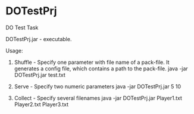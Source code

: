 DOTestPrj
=========

DO Test Task 

DOTestPrj.jar - executable. 

Usage:
1) Shuffle - Specify one parameter with file name of a pack-file. It generates a config file, which contains a path to the pack-file.
	java -jar DOTestPrj.jar test.txt
	
2) Serve - Specify two numeric parameters 
	java -jar DOTestPrj.jar 5 10 
	
3) Collect - Specify several filenames 
	java -jar DOTestPrj.jar Player1.txt Player2.txt Player3.txt
	
 
